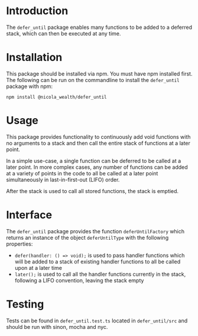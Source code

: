 # Introduction 
The `defer_until` package enables many functions to be added to a deferred stack, which can then be executed at any time.

# Installation
This package should be installed via npm. You must have npm installed first. The following can be run on the commandline to install the `defer_until` package with npm:

`npm install @nicola_wealth/defer_until`

# Usage
This package provides functionality to continuously add void functions with no arguments to a stack and then call the entire stack of functions at a later point.

In a simple use-case, a single function can be deferred to be called at a later point. In more complex cases, any number of functions can be added at a variety of points in the code to all be called at a later point simultaneously in last-in-first-out (LIFO) order.

After the stack is used to call all stored functions, the stack is emptied.

# Interface
The `defer_until` package provides the function `deferUntilFactory` which returns an instance of the object `deferUntilType` with the following properties:
- `defer(handler: () => void);` is used to pass handler functions which will be added to a stack of existing handler functions to all be called upon at a later time
- `later();` is used to call all the handler functions currently in the stack, following a LIFO convention, leaving the stack empty

# Testing
Tests can be found in `defer_until.test.ts` located in `defer_until/src` and should be run with sinon, mocha and nyc.




